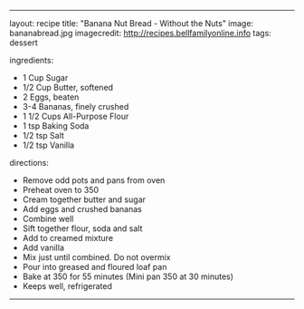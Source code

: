 ---

layout: recipe
title: "Banana Nut Bread - Without the Nuts"
image: bananabread.jpg
imagecredit: http://recipes.bellfamilyonline.info
tags: dessert

ingredients:
- 1 Cup Sugar
- 1/2 Cup Butter, softened
- 2 Eggs, beaten
- 3-4 Bananas, finely crushed
- 1 1/2 Cups All-Purpose Flour
- 1 tsp Baking Soda
- 1/2 tsp Salt
- 1/2 tsp Vanilla

directions:
- Remove odd pots and pans from oven
- Preheat oven to 350
- Cream together butter and sugar
- Add eggs and crushed bananas
- Combine well
- Sift together flour, soda and salt
- Add to creamed mixture
- Add vanilla
- Mix just until combined. Do not overmix
- Pour into greased and floured loaf pan
- Bake at 350 for 55 minutes (Mini pan 350 at 30 minutes)
- Keeps well, refrigerated

---